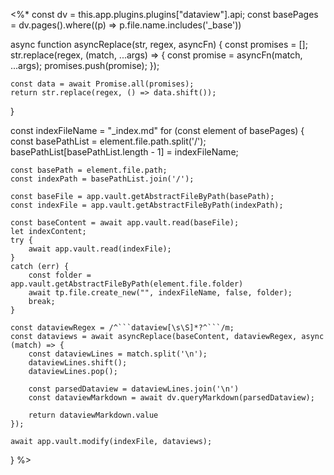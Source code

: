 <%*
const dv = this.app.plugins.plugins["dataview"].api;
const basePages = dv.pages().where((p) => p.file.name.includes('_base'))

async function asyncReplace(str, regex, asyncFn) {
    const promises = [];
    str.replace(regex, (match, ...args) => {
        const promise = asyncFn(match, ...args);
        promises.push(promise);
    });

    const data = await Promise.all(promises);
    return str.replace(regex, () => data.shift());
}

const indexFileName = "_index.md"
for (const element of basePages) {
	const basePathList = element.file.path.split('/');
	basePathList[basePathList.length - 1] = indexFileName;

	const basePath = element.file.path;
	const indexPath = basePathList.join('/');

	const baseFile = app.vault.getAbstractFileByPath(basePath);
	const indexFile = app.vault.getAbstractFileByPath(indexPath);

	const baseContent = await app.vault.read(baseFile);
	let indexContent;
	try {
		await app.vault.read(indexFile);
	}
	catch (err) {
		const folder = app.vault.getAbstractFileByPath(element.file.folder)
		await tp.file.create_new("", indexFileName, false, folder);
		break;
	}

	const dataviewRegex = /^```dataview[\s\S]*?^```/m;
	const dataviews = await asyncReplace(baseContent, dataviewRegex, async (match) => {
		const dataviewLines = match.split('\n');
		dataviewLines.shift();
		dataviewLines.pop();
		
		const parsedDataview = dataviewLines.join('\n')
		const dataviewMarkdown = await dv.queryMarkdown(parsedDataview);
		
		return dataviewMarkdown.value
	});
	
	await app.vault.modify(indexFile, dataviews);
}
%>